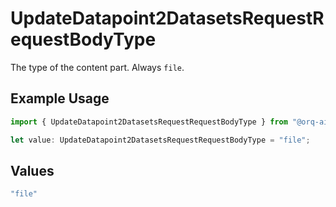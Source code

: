 # UpdateDatapoint2DatasetsRequestRequestBodyType

The type of the content part. Always `file`.

## Example Usage

```typescript
import { UpdateDatapoint2DatasetsRequestRequestBodyType } from "@orq-ai/node/models/operations";

let value: UpdateDatapoint2DatasetsRequestRequestBodyType = "file";
```

## Values

```typescript
"file"
```